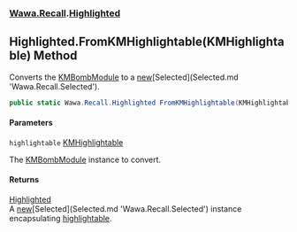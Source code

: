 ### [Wawa.Recall](Wawa.Recall.md 'Wawa.Recall').[Highlighted](Highlighted.md 'Wawa.Recall.Highlighted')

## Highlighted.FromKMHighlightable(KMHighlightable) Method

Converts the [KMBombModule](https://docs.microsoft.com/en-us/dotnet/api/KMBombModule 'KMBombModule') to a [new](https://docs.microsoft.com/en-us/dotnet/csharp/language-reference/keywords/new 'https://docs.microsoft.com/en-us/dotnet/csharp/language-reference/keywords/new')[Selected](Selected.md 'Wawa.Recall.Selected').

```csharp
public static Wawa.Recall.Highlighted FromKMHighlightable(KMHighlightable highlightable);
```
#### Parameters

<a name='Wawa.Recall.Highlighted.FromKMHighlightable(KMHighlightable).highlightable'></a>

`highlightable` [KMHighlightable](https://docs.microsoft.com/en-us/dotnet/api/KMHighlightable 'KMHighlightable')

The [KMBombModule](https://docs.microsoft.com/en-us/dotnet/api/KMBombModule 'KMBombModule') instance to convert.

#### Returns
[Highlighted](Highlighted.md 'Wawa.Recall.Highlighted')  
A [new](https://docs.microsoft.com/en-us/dotnet/csharp/language-reference/keywords/new 'https://docs.microsoft.com/en-us/dotnet/csharp/language-reference/keywords/new')[Selected](Selected.md 'Wawa.Recall.Selected') instance encapsulating [highlightable](Highlighted.FromKMHighlightable(KMHighlightable).md#Wawa.Recall.Highlighted.FromKMHighlightable(KMHighlightable).highlightable 'Wawa.Recall.Highlighted.FromKMHighlightable(KMHighlightable).highlightable').